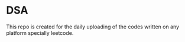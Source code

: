# DSA
This repo is created for the daily uploading of the codes written on any platform specially leetcode.
